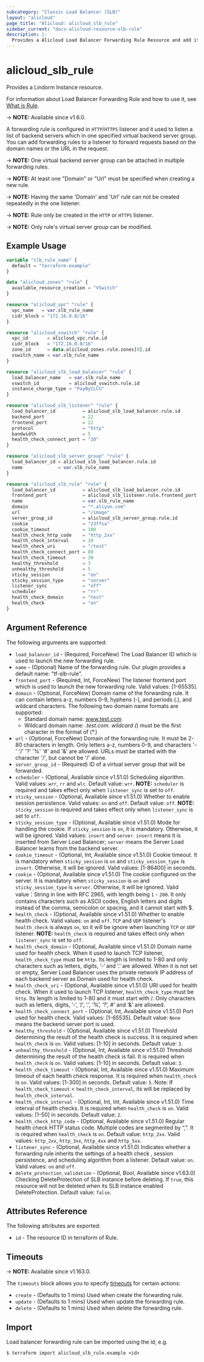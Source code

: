 ```yaml
---
subcategory: "Classic Load Balancer (SLB)"
layout: "alicloud"
page_title: "Alicloud: alicloud_slb_rule"
sidebar_current: "docs-alicloud-resource-slb-rule"
description: |-
  Provides a Alicloud Load Balancer Forwarding Rule Resource and add it to one Listener.
---
```


# alicloud_slb_rule

Provides a Lindorm Instance resource.

For information about Load Balancer Forwarding Rule and how to use it, see [What is Rule](https://www.alibabacloud.com/help/en/slb/classic-load-balancer/developer-reference/api-slb-2014-05-15-dir-forwarding-rules).

-> **NOTE:** Available since v1.6.0.

A forwarding rule is configured in `HTTP`/`HTTPS` listener and it used to listen a list of backend servers which in one specified virtual backend server group.
You can add forwarding rules to a listener to forward requests based on the domain names or the URL in the request.

-> **NOTE:** One virtual backend server group can be attached in multiple forwarding rules.

-> **NOTE:** At least one "Domain" or "Url" must be specified when creating a new rule.

-> **NOTE:** Having the same 'Domain' and 'Url' rule can not be created repeatedly in the one listener.

-> **NOTE:** Rule only be created in the `HTTP` or `HTTPS` listener.

-> **NOTE:** Only rule's virtual server group can be modified.

## Example Usage

```terraform
variable "slb_rule_name" {
  default = "terraform-example"
}

data "alicloud_zones" "rule" {
  available_resource_creation = "VSwitch"
}

resource "alicloud_vpc" "rule" {
  vpc_name   = var.slb_rule_name
  cidr_block = "172.16.0.0/16"
}

resource "alicloud_vswitch" "rule" {
  vpc_id       = alicloud_vpc.rule.id
  cidr_block   = "172.16.0.0/16"
  zone_id      = data.alicloud_zones.rule.zones[0].id
  vswitch_name = var.slb_rule_name
}

resource "alicloud_slb_load_balancer" "rule" {
  load_balancer_name   = var.slb_rule_name
  vswitch_id           = alicloud_vswitch.rule.id
  instance_charge_type = "PayByCLCU"
}

resource "alicloud_slb_listener" "rule" {
  load_balancer_id          = alicloud_slb_load_balancer.rule.id
  backend_port              = 22
  frontend_port             = 22
  protocol                  = "http"
  bandwidth                 = 5
  health_check_connect_port = "20"
}

resource "alicloud_slb_server_group" "rule" {
  load_balancer_id = alicloud_slb_load_balancer.rule.id
  name             = var.slb_rule_name
}

resource "alicloud_slb_rule" "rule" {
  load_balancer_id          = alicloud_slb_load_balancer.rule.id
  frontend_port             = alicloud_slb_listener.rule.frontend_port
  name                      = var.slb_rule_name
  domain                    = "*.aliyun.com"
  url                       = "/image"
  server_group_id           = alicloud_slb_server_group.rule.id
  cookie                    = "23ffsa"
  cookie_timeout            = 100
  health_check_http_code    = "http_2xx"
  health_check_interval     = 10
  health_check_uri          = "/test"
  health_check_connect_port = 80
  health_check_timeout      = 30
  healthy_threshold         = 3
  unhealthy_threshold       = 5
  sticky_session            = "on"
  sticky_session_type       = "server"
  listener_sync             = "off"
  scheduler                 = "rr"
  health_check_domain       = "test"
  health_check              = "on"
}
```

## Argument Reference

The following arguments are supported:

* `load_balancer_id` - (Required, ForceNew) The Load Balancer ID which is used to launch the new forwarding rule.
* `name` - (Optional) Name of the forwarding rule. Our plugin provides a default name: "tf-slb-rule".
* `frontend_port` - (Required, Int, ForceNew) The listener frontend port which is used to launch the new forwarding rule. Valid values: [1-65535].
* `domain` - (Optional, ForceNew) Domain name of the forwarding rule. It can contain letters a-z, numbers 0-9, hyphens (-), and periods (.),
and wildcard characters. The following two domain name formats are supported:
  - Standard domain name: www.test.com
  - Wildcard domain name: *.test.com. wildcard (*) must be the first character in the format of (*.)
* `url` - (Optional, ForceNew) Domain of the forwarding rule. It must be 2-80 characters in length. Only letters a-z, numbers 0-9, and characters '-' '/' '?' '%' '#' and '&' are allowed. URLs must be started with the character '/', but cannot be '/' alone.
* `server_group_id` - (Required) ID of a virtual server group that will be forwarded.
* `scheduler` - (Optional, Available since v1.51.0) Scheduling algorithm. Valid values: `wrr`, `rr` and `wlc`. Default value: `wrr`. **NOTE:** `scheduler` is required and takes effect only when `listener_sync` is set to `off`.
* `sticky_session` - (Optional, Available since v1.51.0) Whether to enable session persistence. Valid values: `on` and `off`. Default value: `off`. **NOTE:** `sticky_session` is required and takes effect only when `listener_sync` is set to `off`.
* `sticky_session_type` - (Optional, Available since v1.51.0) Mode for handling the cookie. If `sticky_session` is `on`, it is mandatory. Otherwise, it will be ignored. Valid values: `insert` and `server`. `insert` means it is inserted from Server Load Balancer; `server` means the Server Load Balancer learns from the backend server.
* `cookie_timeout` - (Optional, Int, Available since v1.51.0) Cookie timeout. It is mandatory when `sticky_session` is `on` and `sticky_session_type` is `insert`. Otherwise, it will be ignored. Valid values: [1-86400] in seconds.
* `cookie` - (Optional, Available since v1.51.0) The cookie configured on the server. It is mandatory when `sticky_session` is `on` and `sticky_session_type` is `server`. Otherwise, it will be ignored. Valid value：String in line with RFC 2965, with length being `1` - `200`. It only contains characters such as ASCII codes, English letters and digits instead of the comma, semicolon or spacing, and it cannot start with $.
* `health_check` - (Optional, Available since v1.51.0) Whether to enable health check. Valid values: `on` and `off`. `TCP` and `UDP` listener's `health_check` is always `on`, so it will be ignore when launching `TCP` or `UDP` listener. **NOTE:** `health_check` is required and takes effect only when `listener_sync` is set to `off`.
* `health_check_domain` - (Optional, Available since v1.51.0) Domain name used for health check. When it used to launch TCP listener, `health_check_type` must be `http`. Its length is limited to 1-80 and only characters such as letters, digits, ‘-‘ and ‘.’ are allowed. When it is not set or empty, Server Load Balancer uses the private network IP address of each backend server as Domain used for health check.
* `health_check_uri` - (Optional, Available since v1.51.0) URI used for health check. When it used to launch TCP listener, `health_check_type` must be `http`. Its length is limited to 1-80 and it must start with /. Only characters such as letters, digits, ‘-’, ‘/’, ‘.’, ‘%’, ‘?’, #’ and ‘&’ are allowed.
* `health_check_connect_port` - (Optional, Int, Available since v1.51.0) Port used for health check. Valid values: [1-65535]. Default value: `None` means the backend server port is used.
* `healthy_threshold` - (Optional, Available since v1.51.0) Threshold determining the result of the health check is success. It is required when `health_check` is `on`. Valid values: [1-10] in seconds. Default value: `3`.
* `unhealthy_threshold` - (Optional, Int, Available since v1.51.0) Threshold determining the result of the health check is fail. It is required when `health_check` is `on`. Valid values: [1-10] in seconds. Default value: `3`.
* `health_check_timeout` - (Optional, Int, Available since v1.51.0) Maximum timeout of each health check response. It is required when `health_check` is `on`. Valid values: [1-300] in seconds. Default value: `5`. Note: If `health_check_timeout` < `health_check_interval`, its will be replaced by `health_check_interval`.
* `health_check_interval` - (Optional, Int, Int, Available since v1.51.0) Time interval of health checks. It is required when `health_check` is `on`. Valid values: [1-50] in seconds. Default value: `2`.
* `health_check_http_code` - (Optional, Available since v1.51.0) Regular health check HTTP status code. Multiple codes are segmented by “,”. It is required when `health_check` is `on`. Default value: `http_2xx`. Valid values: `http_2xx`, `http_3xx`, `http_4xx` and `http_5xx`.
* `listener_sync` - (Optional, Available since v1.51.0) Indicates whether a forwarding rule inherits the settings of a health check , session persistence, and scheduling algorithm from a listener. Default value: `on`. Valid values: `on` and `off`.
* `delete_protection_validation` - (Optional, Bool, Available since v1.63.0) Checking DeleteProtection of SLB instance before deleting. If `true`, this resource will not be deleted when its SLB instance enabled DeleteProtection. Default value: `false`.

## Attributes Reference

The following attributes are exported:

* `id` - The resource ID in terraform of Rule.

## Timeouts

-> **NOTE:** Available since v1.163.0.

The `timeouts` block allows you to specify [timeouts](https://www.terraform.io/docs/configuration-0-11/resources.html#timeouts) for certain actions:

* `create` - (Defaults to 1 mins) Used when create the forwarding rule.
* `update` - (Defaults to 1 mins) Used when update the forwarding rule.
* `delete` - (Defaults to 1 mins) Used when delete the forwarding rule.
                                                                                             
## Import

Load balancer forwarding rule can be imported using the id, e.g.

```shell
$ terraform import alicloud_slb_rule.example <id>
```
